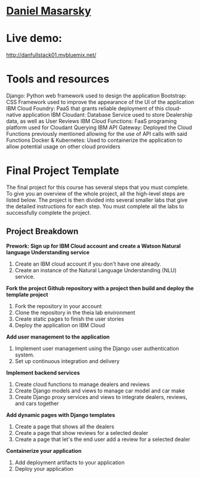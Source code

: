 # [Daniel Masarsky](https://github.com/tigerpa616) 

# Live demo: 
http://danfullstack01.mybluemix.net/

# Tools and resources

Django: Python web framework used to design the application 
Bootstrap: CSS Framework used to improve the appearance of the UI of the application
IBM Cloud Foundry: PaaS that grants reliable deployment of this cloud-native application
IBM Cloudant: Database Service used to store Dealership data, as well as User Reviews
IBM Cloud Functions: FaaS programing platform used for Cloudant Querying 
IBM API Gateway: Deployed the Cloud Functions previously mentioned allowing for the use of API calls with said Functions
Docker & Kubernetes: Used to containerize the application to allow potential usage on other cloud providers


# Final Project Template

The final project for this course has several steps that you must complete. 
To give you an overview of the whole project, all the high-level steps are listed below. 
The project is then divided into several smaller labs that give the detailed instructions for each step. 
You must complete all the labs to successfully complete the project.

## Project Breakdown

**Prework: Sign up for IBM Cloud account and create a Watson Natural language Understanding service**
1. Create an IBM cloud account if you don't have one already.
2. Create an instance of the Natural Language Understanding (NLU) service.

**Fork the project Github repository with a project then build and deploy the template project**
1. Fork the repository in your account
2. Clone the repository in the theia lab environment
3. Create static pages to finish the user stories
4. Deploy the application on IBM Cloud

**Add user management to the application**
1. Implement user management using the Django user authentication system.
2. Set up continuous integration and delivery

**Implement backend services**
1. Create cloud functions to manage dealers and reviews
2. Create Django models and views to manage car model and car make
3. Create Django proxy services and views to integrate dealers, reviews, and cars together
 
**Add dynamic pages with Django templates**
1. Create a page that shows all the dealers
2. Create a page that show reviews for a selected dealer
3. Create a page that let's the end user add a review for a selected dealer

**Containerize your application**
1. Add deployment artifacts to your application
2. Deploy your application
